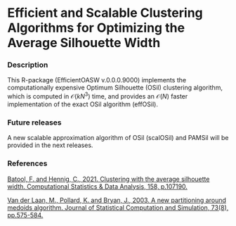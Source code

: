# Efficient and Scalable Clustering Algorithms for Optimizing the Average Silhouette Width

### Description

This R-package (EfficientOASW v.0.0.0.9000) implements the computationally expensive Optimum Silhouette (OSil) clustering algorithm, which is computed in $\mathcal{O}(kN^3)$ time, and provides an $\mathcal{O}(N)$ faster implementation of the exact OSil algorithm (effOSil). 

### Future releases
A new scalable approximation algorithm of OSil (scalOSil) and PAMSil will be provided in the next releases.

### References

[Batool, F. and Hennig, C., 2021. Clustering with the average silhouette width. Computational Statistics & Data Analysis, 158, p.107190.](https://www.sciencedirect.com/science/article/abs/pii/S0167947321000244)

[Van der Laan, M., Pollard, K. and Bryan, J., 2003. A new partitioning around medoids algorithm. Journal of Statistical Computation and Simulation, 73(8), pp.575-584.](https://www.tandfonline.com/doi/abs/10.1080/0094965031000136012)



